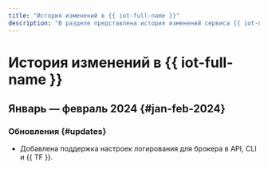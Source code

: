 ```yaml
---
title: "История изменений в {{ iot-full-name }}"
description: "В разделе представлена история изменений сервиса {{ iot-name }}."
---
```


# История изменений в {{ iot-full-name }}

## Январь — февраль 2024 {#jan-feb-2024}

### Обновления {#updates}

* Добавлена поддержка настроек логирования для брокера в API, CLI и {{ TF }}.
